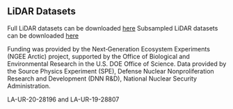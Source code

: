 

## LiDAR Datasets

Full LiDAR datasets can be downloaded [here](https://c6cff554-9579-44a7-959e-fab75fd5d22a.usrfiles.com/archives/c6cff5_402c21969b5d4bc49a340f97607027b1.zip)
Subsampled LiDAR datasets can be downloaded [here](https://c6cff554-9579-44a7-959e-fab75fd5d22a.usrfiles.com/archives/c6cff5_e271c09cc9824d0686aed597678615ec.zip)

Funding was provided by the Next‐Generation Ecosystem Experiments (NGEE Arctic) project, supported by the Office of Biological and Environmental Research in the U.S. DOE Office of Science. Data provided by the Source Physics Experiment (SPE), Defense Nuclear Nonproliferation Research and Development (DNN R\&D), National Nuclear Security Administration.

LA-UR-20-28196 and LA-UR-19-28807

